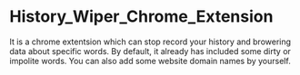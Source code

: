 # History_Wiper_Chrome_Extension
It is a chrome extentsion which can stop record your history and browering data about specific words. 
By default, it already has included some dirty or impolite words.
 You can also add some website domain names by yourself.
